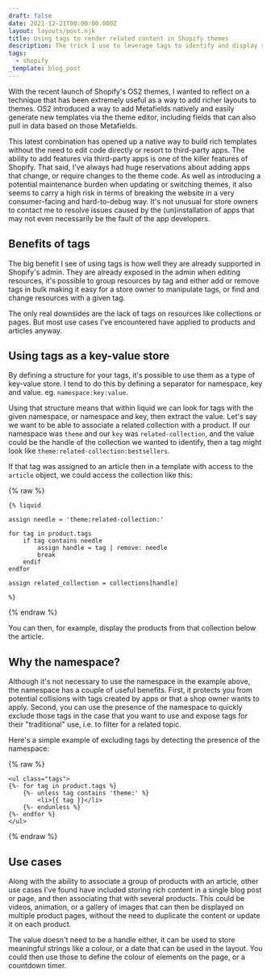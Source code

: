 ```yaml
---
draft: false
date: 2021-12-21T00:00:00.000Z
layout: layouts/post.njk
title: Using tags to render related content in Shopify themes
description: The trick I use to leverage tags to identify and display related content.
tags:
  - shopify
_template: blog_post
---
```



With the recent launch of Shopify's OS2 themes, I wanted to reflect on a technique that has been extremely useful as a way to add richer layouts to themes. OS2 introduced a way to add Metafields natively and easily generate new templates via the theme editor, including fields that can also pull in data based on those Metafields.

This latest combination has opened up a native way to build rich templates without the need to edit code directly or resort to third-party apps. The ability to add features via third-party apps is one of the killer features of Shopify. That said, I've always had huge reservations about adding apps that change, or require changes to the theme code. As well as introducing a potential maintenance burden when updating or switching themes, it also seems to carry a high risk in terms of breaking the website in a very consumer-facing and hard-to-debug way. It's not unusual for store owners to contact me to resolve issues caused by the (un)installation of apps that may not even necessarily be the fault of the app developers.

## Benefits of tags

The big benefit I see of using tags is how well they are already supported in Shopify's admin. They are already exposed in the admin when editing resources, it's possible to group resources by tag and either add or remove tags in bulk making it easy for a store owner to manipulate tags, or find and change resources with a given tag.

The only real downsides are the lack of tags on resources like collections or pages. But most use cases I've encountered have applied to products and articles anyway.

## Using tags as a key-value store

By defining a structure for your tags, it's possible to use them as a type of key-value store. I tend to do this by defining a separator for namespace, key and value. eg. `namespace:key:value`.

Using that structure means that within liquid we can look for tags with the given namespace, or namespace and key, then extract the value. Let's say we want to be able to associate a related collection with a product. If our namespace was `theme` and our `key` was `related-collection`, and the value could be the handle of the collection we wanted to identify, then a tag might look like `theme:related-collection:bestsellers`.

If that tag was assigned to an article then in a template with access to the `article` object, we could access the collection like this:

{% raw %}

```liquid
{% liquid

assign needle = 'theme:related-collection:'

for tag in product.tags
	if tag contains needle
		assign handle = tag | remove: needle
        break
    endif
endfor

assign related_collection = collections[handle]

%}
```

{% endraw %}

You can then, for example, display the products from that collection below the article.

## Why the namespace?

Although it's not necessary to use the namespace in the example above, the namespace has a couple of useful benefits. First, it protects you from potential collisions with tags created by apps or that a shop owner wants to apply. Second, you can use the presence of the namespace to quickly exclude those tags in the case that you want to use and expose tags for their "traditional" use, i.e. to filter for a related topic.

Here's a simple example of excluding tags by detecting the presence of the namespace:

{% raw %}

```liquid
<ul class="tags">
{%- for tag in product.tags %}
	{%- unless tag contains 'theme:' %}
		<li>{{ tag }}</li>
    {%- endunless %}
{%- endfor %}
</ul>
```

{% endraw %}

## Use cases

Along with the ability to associate a group of products with an article, other use cases I've found have included storing rich content in a single blog post or page, and then associating that with several products. This could be videos, animation, or a gallery of images that can then be displayed on multiple product pages, without the need to duplicate the content or update it on each product.

The value doesn't need to be a handle either, it can be used to store meaningful strings like a colour, or a date that can be used in the layout. You could then use those to define the colour of elements on the page, or a countdown timer.
